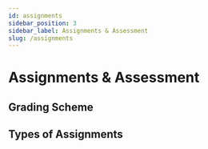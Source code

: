 ```yaml
---
id: assignments
sidebar_position: 3
sidebar_label: Assignments & Assessment
slug: /assignments
---
```


# Assignments & Assessment

## Grading Scheme

## Types of Assignments
